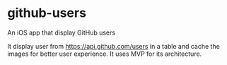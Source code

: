 # github-users
An iOS app that display GitHub users

It display user from https://api.github.com/users in a table and cache the images for better user experience. It uses MVP for its architecture.
